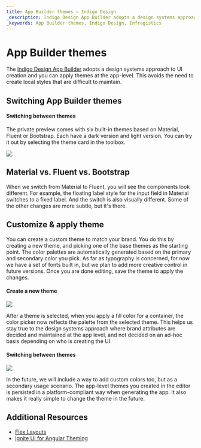 ```yaml
---
title: App Builder themes – Indigo Design
_description: Indigo Design App Builder adopts a design systems approach to UI creation, and you can apply themes at the app-level. This avoids the need to create local styles that are difficult to maintain. 
_keywords: App Builder themes, Indigo Design, Infragistics
---
```


# App Builder themes

The [Indigo Design App Builder]({environment:infragisticsBaseUrl}/products/indigo-design/app-builder) adopts a design systems approach to UI creation and you can apply themes at the app-level. This avoids the need to create local styles that are difficult to maintain.  

## Switching App Builder themes 

#### Switching between themes
The private preview comes with six built-in themes based on Material, Fluent or Bootstrap. Each have a dark version and light version. You can try it out by selecting the theme card in the toolbox.  

<img class="responsive-img" src="../images/switching-between-themes-Indigo-Design-App-Builder.gif" />

## Material vs. Fluent vs. Bootstrap 

When we switch from Material to Fluent, you will see the components look different. For example, the floating label style for the input field in Material switches to a fixed label. And the switch is also visually different. Some of the other changes are more subtle, but it's there. 

## Customize & apply theme 

You can create a custom theme to match your brand. You do this by creating a new theme, and picking one of the base themes as the starting point. The color palettes are automatically generated based on the primary and secondary color you pick. As far as typography is concerned, for now we have a set of fonts built in, but we plan to add more creative control in future versions. Once you are done editing, save the theme to apply the changes.  

#### Create a new theme
<img class="responsive-img" src="../images/create-theme-Indigo-Design-App-Builder.gif" />


After a theme is selected, when you apply a fill color for a container, the color picker now reflects the palette from the selected theme. This helps us stay true to the design systems approach where brand attributes are decided and maintained at the app level, and not decided on an ad-hoc basis depending on who is creating the UI. 

#### Switching between themes
<img class="responsive-img" src="../images/switching-between-themes-Indigo-Design-App-Builder.gif" />

In the future, we will include a way to add custom colors too, but as a secondary usage scenario. The app-level themes you created in the editor is persisted in a platform-compliant way when generating the app. It also makes it really simple to change the theme in the future.  

## Additional Resources

<div class="divider--half"></div>

* [Flex Layouts](../flex-layouts/flex-layouts.md)
* [Ignite UI for Angular Theming]({environment:infragisticsBaseUrl}/products/ignite-ui-angular/angular/components/themes/index)